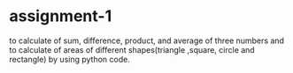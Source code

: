 # assignment-1
to calculate of sum, difference, product, and average of three numbers and  to calculate of  areas of different shapes(triangle ,square, circle and rectangle) by using python code.
